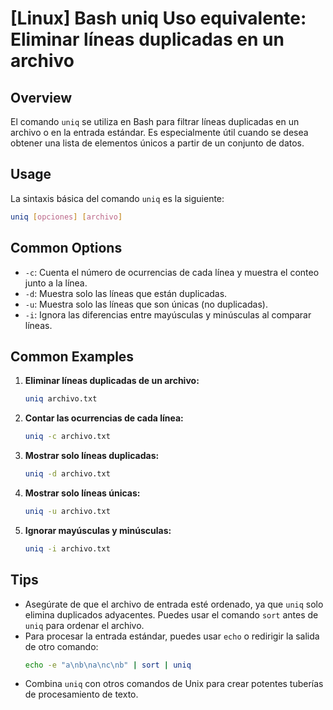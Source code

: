# [Linux] Bash uniq Uso equivalente: Eliminar líneas duplicadas en un archivo

## Overview
El comando `uniq` se utiliza en Bash para filtrar líneas duplicadas en un archivo o en la entrada estándar. Es especialmente útil cuando se desea obtener una lista de elementos únicos a partir de un conjunto de datos.

## Usage
La sintaxis básica del comando `uniq` es la siguiente:

```bash
uniq [opciones] [archivo]
```

## Common Options
- `-c`: Cuenta el número de ocurrencias de cada línea y muestra el conteo junto a la línea.
- `-d`: Muestra solo las líneas que están duplicadas.
- `-u`: Muestra solo las líneas que son únicas (no duplicadas).
- `-i`: Ignora las diferencias entre mayúsculas y minúsculas al comparar líneas.

## Common Examples
1. **Eliminar líneas duplicadas de un archivo:**
   ```bash
   uniq archivo.txt
   ```

2. **Contar las ocurrencias de cada línea:**
   ```bash
   uniq -c archivo.txt
   ```

3. **Mostrar solo líneas duplicadas:**
   ```bash
   uniq -d archivo.txt
   ```

4. **Mostrar solo líneas únicas:**
   ```bash
   uniq -u archivo.txt
   ```

5. **Ignorar mayúsculas y minúsculas:**
   ```bash
   uniq -i archivo.txt
   ```

## Tips
- Asegúrate de que el archivo de entrada esté ordenado, ya que `uniq` solo elimina duplicados adyacentes. Puedes usar el comando `sort` antes de `uniq` para ordenar el archivo.
- Para procesar la entrada estándar, puedes usar `echo` o redirigir la salida de otro comando:
  ```bash
  echo -e "a\nb\na\nc\nb" | sort | uniq
  ```
- Combina `uniq` con otros comandos de Unix para crear potentes tuberías de procesamiento de texto.